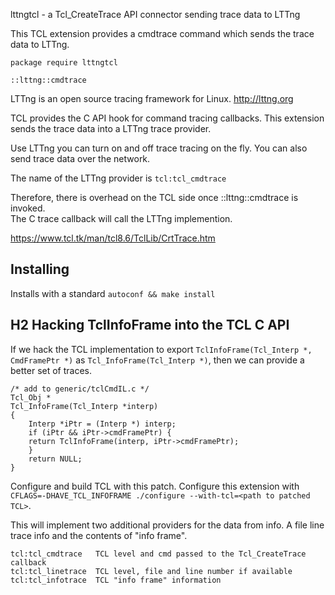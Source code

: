 lttngtcl - a Tcl_CreateTrace API connector sending trace data to LTTng

This TCL extension provides a cmdtrace command which sends the trace data to LTTng.

```
package require lttngtcl

::lttng::cmdtrace
```

LTTng is an open source tracing framework for Linux.  http://lttng.org

TCL provides the C API hook for command tracing callbacks.  This extension sends the
trace data into a LTTng trace provider.

Use LTTng you can turn on and off trace tracing on the fly.  You can also send trace data
over the network.

The name of the LTTng provider is `tcl:tcl_cmdtrace`

Therefore, there is overhead on the TCL side once ::lttng::cmdtrace is invoked.  
The C trace callback will call the LTTng implemention.

https://www.tcl.tk/man/tcl8.6/TclLib/CrtTrace.htm

## Installing

Installs with a standard `autoconf && make install`

## H2 Hacking TclInfoFrame into the TCL C API

If we hack the TCL implementation to export `TclInfoFrame(Tcl_Interp *, CmdFramePtr *)` as `Tcl_InfoFrame(Tcl_Interp *)`, then we
can provide a better set of traces.

```
/* add to generic/tclCmdIL.c */
Tcl_Obj *
Tcl_InfoFrame(Tcl_Interp *interp)
{
    Interp *iPtr = (Interp *) interp;
    if (iPtr && iPtr->cmdFramePtr) {
	return TclInfoFrame(interp, iPtr->cmdFramePtr);
    }
    return NULL;
}

```

Configure and build TCL with this patch. Configure this extension with `CFLAGS=-DHAVE_TCL_INFOFRAME ./configure --with-tcl=<path to patched TCL>`.

This will implement two additional providers for the data from info.  A file line trace info and the contents of "info frame".
```
tcl:tcl_cmdtrace   TCL level and cmd passed to the Tcl_CreateTrace callback
tcl:tcl_linetrace  TCL level, file and line number if available
tcl:tcl_infotrace  TCL "info frame" information
```
